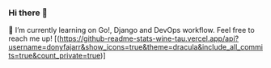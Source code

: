### Hi there 👋

🌱 I’m currently learning on Go!, Django and DevOps workflow. Feel free to reach me up!
[(https://github-readme-stats-wine-tau.vercel.app/api?username=donyfajarr&show_icons=true&theme=dracula&include_all_commits=true&count_private=true)]
<!--
**donyfajarr/donyfajarr** is a ✨ _special_ ✨ repository because its `README.md` (this file) appears on your GitHub profile.

Here are some ideas to get you started:

- 🔭 I’m currently working on ...
- 
- 👯 I’m looking to collaborate on ...
- 🤔 I’m looking for help with ...
- 💬 Ask me about ...
- 📫 How to reach me: ...
- 😄 Pronouns: ...
- ⚡ Fun fact: ...
-->
